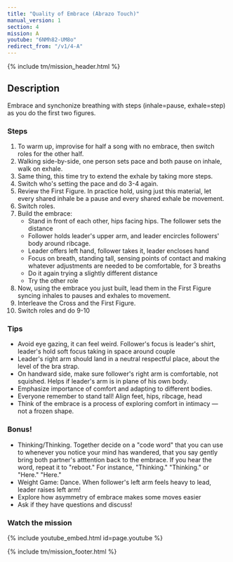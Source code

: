 ```yaml
---
title: "Quality of Embrace (Abrazo Touch)"
manual_version: 1
section: 4
mission: A
youtube: "6NMh82-UM8o"
redirect_from: "/v1/4-A"
---
```


{% include tm/mission_header.html %}

## Description

Embrace and synchonize breathing with steps (inhale=pause, exhale=step) as you do the first two figures. 

### Steps

1. To warm up, improvise for half a song with no embrace, then switch roles for the other half.
2. Walking side-by-side, one person sets pace and both pause on inhale, walk on exhale. 
3. Same thing, this time try to extend the exhale by taking more steps. 
4. Switch who's setting the pace and do 3-4 again. 
5. Review the First Figure. In practice hold, using just this material, let every shared inhale be a pause and every shared exhale be movement. 
6. Switch roles. 
7. Build the embrace: 
    - Stand in front of each other, hips facing hips. The follower sets the distance
    - Follower holds leader's upper arm, and leader encircles followers' body around ribcage.  
    - Leader offers left hand, follower takes it, leader encloses hand
    - Focus on breath, standing tall, sensing points of contact and making whatever adjustments are needed to be comfortable, for 3 breaths
    - Do it again trying a slightly different distance
    - Try the other role
8. Now, using the embrace you just built, lead them in the First Figure syncing inhales to pauses and exhales to movement. 
9. Interleave the Cross and the First Figure. 
10. Switch roles and do 9-10

### Tips

* Avoid eye gazing, it can feel weird. Follower's focus is leader's shirt, leader's hold soft focus taking in space around couple
* Leader's right arm should land in a neutral respectful place, about the level of the bra strap. 
* On handward side, make sure follower's right arm is comfortable, not squished. Helps if leader's arm is in plane of his own body. 
* Emphasize importance of comfort and adapting to different bodies.
* Everyone remember to stand tall! Align feet, hips, ribcage, head
* Think of the embrace is a process of exploring comfort in intimacy — not a frozen shape.

### Bonus!

* Thinking/Thinking. Together decide on a "code word" that you can use to whenever you notice your mind has wandered, that you say gently bring both partner's atttention back to the embrace. If you hear the word, repeat it to "reboot." For instance, "Thinking." "Thinking." or "Here." "Here." 
* Weight Game: Dance. When follower's left arm feels heavy to lead, leader raises left arm!
* Explore how asymmetry of embrace makes some moves easier
* Ask if they have questions and discuss!

### Watch the mission

{% include youtube_embed.html id=page.youtube %}

{% include tm/mission_footer.html %}
